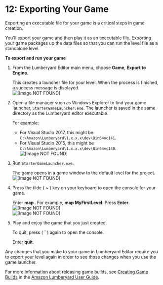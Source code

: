 # 12: Exporting Your Game<a name="exporting"></a>

Exporting an executable file for your game is a critical steps in game creation\. 

You'll export your game and then play it as an executable file\. Exporting your game packages up the data files so that you can run the level file as a standalone level\.

**To export and run your game**

1. From the Lumberyard Editor main menu, choose **Game**, **Export to Engine**\.

   This creates a launcher file for your level\. When the process is finished, a success message is displayed\.  
![\[Image NOT FOUND\]](http://docs.aws.amazon.com/lumberyard/latest/gettingstartedguide/images/exporting-success.png)

1. Open a file manager such as Windows Explorer to find your game launcher, `StarterGameLauncher.exe`\. The launcher is saved in the same directory as the Lumberyard editor executable\.

   For example:
   + For Visual Studio 2017, this might be `C:\Amazon\Lumberyard\1.x.x.x\dev\Bin64vc141`\.
   + For Visual Studio 2015, this might be `C:\Amazon\Lumberyard\1.x.x.x\dev\Bin64vc140`\.  
![\[Image NOT FOUND\]](http://docs.aws.amazon.com/lumberyard/latest/gettingstartedguide/images/exporting-filesystem.png)

1. Run `StarterGameLauncher.exe`\.

   The game opens in a game window to the default level for the project\.  
![\[Image NOT FOUND\]](http://docs.aws.amazon.com/lumberyard/latest/gettingstartedguide/images/exporting-gamestart.png)

1. Press the tilde \( **\~** \) key on your keyboard to open the console for your game\.

   Enter **map <your level name>**\. For example, **map MyFirstLevel**\. Press **Enter**\.  
![\[Image NOT FOUND\]](http://docs.aws.amazon.com/lumberyard/latest/gettingstartedguide/images/exporting-map.png)  
![\[Image NOT FOUND\]](http://docs.aws.amazon.com/lumberyard/latest/gettingstartedguide/images/exporting-myfirstlevel.png)

1. Play and enjoy the game that you just created\.

   To quit, press \( **`** \) again to open the console\.

   Enter **quit**\.

Any changes that you make to your game in Lumberyard Editor require you to export your level again in order to see those changes when you use the game launcher\.

For more information about releasing game builds, see [Creating Game Builds](http://docs.aws.amazon.com/lumberyard/latest/userguide/game-build-intro.html) in the [Amazon Lumberyard User Guide](http://docs.aws.amazon.com/lumberyard/latest/userguide/)\.

